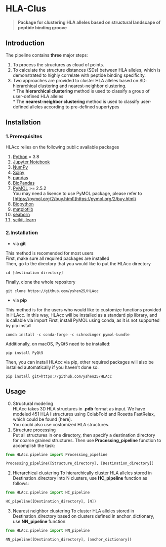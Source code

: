 # HLA-Clus
> **Package for clustering HLA alleles based on structural landscape of peptide binding groove**

## Introduction
The pipeline contains **three** major steps:  
  1. To process the structures as cloud of points.  
  2. To calculate the structure distances (SDs) between HLA alleles, which is demonstrated to highly correlate with peptide binding specificity.  
  3. Two approaches are provided to cluster HLA alleles based on SD: hierarchical clustering and nearest-neighbor clustering.  
    * The **hierarchical clustering** method is used to classify a group of user-defined HLA alleles  
    * The **nearest-neighbor clustering** method is used to classify user-defined alleles according to pre-defined supertypes  

## Installation
### 1.Prerequisites
HLAcc relies on the following public available packages
 1. [Python](https://www.python.org/) = 3.8
 2. [Jupyter Notebook](https://jupyter.org/)
 3. [NumPy](https://numpy.org/)
 4. [Scipy](https://scipy.org/)
 5. [pandas](https://pandas.pydata.org/)
 6. [BioPandas](http://rasbt.github.io/biopandas/)
 7. [PyMOL](https://pymol.org) >= 2.5.2  
 You may need a lisence to use PyMOL package, please refer to [https://pymol.org/2/buy.html](https://pymol.org/2/buy.html)  
 8. [Biopython](https://biopython.org/)
 9. [matplotlib](https://matplotlib.org/)
 10. [seaborn](https://seaborn.pydata.org/)
 11. [scikit-learn](https://scikit-learn.org/)

### 2.Installation
 * via **git**
 
 This method is recomended for most users\
 First, make sure all required packages are installed\
 Then, go to the directory that you would like to put the HLAcc directory
 ```shell
 cd [destination directory]
 ```
 Finally, clone the whole repository
 ```shell
 git clone https://github.com/yshen25/HLAcc
 ```
 * via **pip**
 
 This method is for the users who would like to customize functions provided in HLAcc. In this way, HLAcc will be installed as a standard pip library, and is callable via import
 First, install PyMOL using conda, as it is not supported by pip install
 ```shell
 conda install -c conda-forge -c schrodinger pymol-bundle
 ```
 Additionally, on macOS, PyQt5 need to be installed:

 ```shell
 pip install PyQt5
 ```
 Then, you can install HLAcc via pip, other required packages will also be installed automatically if you haven't done so.
 ```shell
 pip install git+https://github.com/yshen25/HLAcc
 ```
 
## Usage
 0. Structural modeling  
 HLAcc takes 3D HLA structures in **.pdb** format as input. We have modeled 451 HLA I structures using ColabFold and Rosetta FastRelax, which could be found [here].  
 You could also use costomized HLA structures.  
 1. Structure processing  
 Put all structures in one directory, then specify a destination directory for coarse grained structures. Then use **Processing_pipeline** function to accomplish the task:  
 ```python
 from HLAcc.pipeline import Processing_pipeline
 
 Processing_pipeline([Structure_directory], [Destination_directory])
 ```
 2. Hierarchical clustering
 To hierarchically cluster HLA alleles stored in Destination_directory into N clusters, use **HC_pipeline** function as follows:  
 ```python
 from HLAcc.pipeline import HC_pipeline
 
 HC_pipeline([Destination_directory], [N])
 ```
 3. Nearest neighbor clustering
 To cluster HLA alleles stored in Destination_directory based on clusters defined in anchor_dictionary, use **NN_pipeline** function:
 ```python
 from HLAcc.pipeline import NN_pipeline
 
 NN_pipeline([Destination_directory], [anchor_dictionary])
 ```
